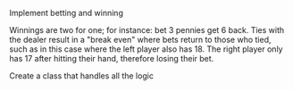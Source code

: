 Implement betting and winning

Winnings are two for one; for instance: bet 3 pennies get 6 back. Ties with the dealer result in a "break even" where bets return to those who tied, such as in this case where the left player also has 18. The right player only has 17 after hitting their hand, therefore losing their bet.

Create a class that handles all the logic
